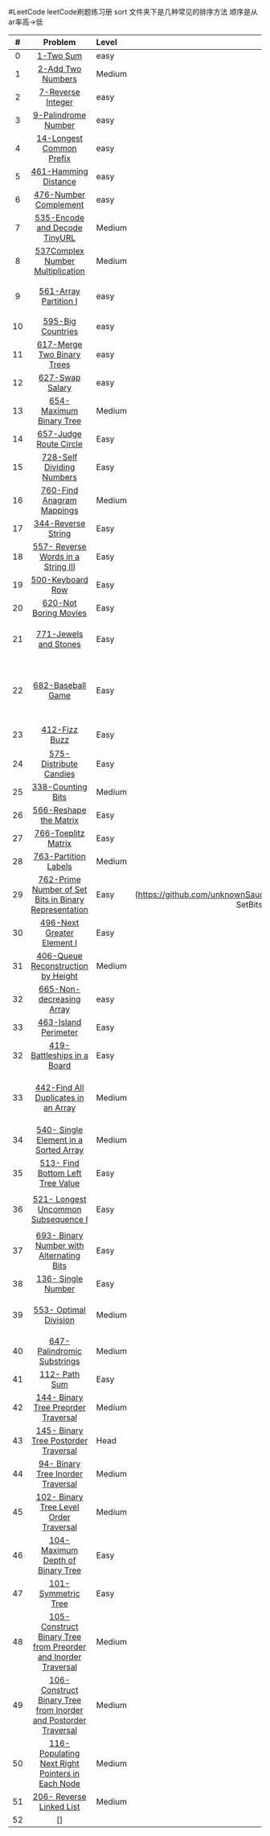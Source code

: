 #LeetCode
leetCode刷题练习册
sort 文件夹下是几种常见的排序方法
顺序是从ar率高->低

| # | Problem |    Level    |  Language | des|
|:-------:|:-------:|:--------------|:------:|:---------:|
|0|[1-Two Sum](https://leetcode.com/problems/two-sum/description/)|easy|[Java](https://github.com/unknownSauce/leetCode/blob/master/src/main/java/TwoSum.java)||
|1|[2-Add Two Numbers](https://leetcode.com/problems/Add-Two-Numbers/description/)|Medium|[Java](https://github.com/unknownSauce/leetCode/blob/master/src/main/java/AddTwoNumber.java)||
|2|[7-Reverse Integer](https://leetcode.com/problems/reverse-integer/description/)|easy|[Java](https://github.com/unknownSauce/leetCode/blob/master/src/main/java/ReverseInteger.java)||
|3|[9-Palindrome Number](https://leetcode.com/problems/Palindrome-Number/description/)|easy|[Java](https://github.com/unknownSauce/leetCode/blob/master/src/main/java/PalindromeNumber.java)||
|4|[14-Longest Common Prefix](https://leetcode.com/problems/Longest-Common-Prefix/description/)|easy|[Java](https://github.com/unknownSauce/leetCode/blob/master/src/main/java/LongestCommonPrefix.java)||
|5|[461-Hamming Distance](https://leetcode.com/problems/Hamming-Distance/description/)|easy|[Java](https://github.com/unknownSauce/leetCode/blob/master/src/main/java/HammingDistance.java)||
|6|[476-Number Complement](https://leetcode.com/problems/Number-Complement/description/)|easy|[Java](https://github.com/unknownSauce/leetCode/blob/master/src/main/java/Complement.java)||
|7|[535-Encode and Decode TinyURL](https://leetcode.com/problems/Encode-and-Decode-TinyURL/description/)|Medium|[Java](https://github.com/unknownSauce/leetCode/blob/master/src/main/java/EncodeAndDecodeTinyURL.java)|非常取巧的办法 并不推荐|
|8|[537Complex Number Multiplication](https://leetcode.com/problems/complex-number-multiplication/description/)|Medium|[Java](https://github.com/unknownSauce/leetCode/blob/master/src/main/java/ComplexNumberMultiplication.java)||
|9|[561-Array Partition I](https://leetcode.com/problems/array-partition-i/description/)|easy|[Java](https://github.com/unknownSauce/leetCode/blob/master/src/main/java/ArrayPartition.java)|split效率比indexOf+substring效率低|
|10|[595-Big Countries](https://leetcode.com/problems/Big-Countries/description/)|easy|[MySQL](https://github.com/unknownSauce/leetCode/blob/master/src/main/java/sql/BigCountries.java)||
|11|[617-Merge Two Binary Trees](https://leetcode.com/problems/Merge-Two-Binary-Trees/description/)|easy|[Java](https://github.com/unknownSauce/leetCode/blob/master/src/main/java/MergeTwoBinaryTrees.java)||
|12|[627-Swap Salary](https://leetcode.com/problems/Swap-Salary/description/)|easy|[MySQL](https://github.com/unknownSauce/leetCode/blob/master/src/main/java/SwapSalary.java)||
|13|[654-Maximum Binary Tree](https://leetcode.com/problems/Maximum-Binary-Tree/description/)|Medium|[Java](https://github.com/unknownSauce/leetCode/blob/master/src/main/java/MaximumBinaryTree.java)||
|14|[657-Judge Route Circle](https://leetcode.com/problems/Judge-Route-Circle/description/)|Easy|[Java](https://github.com/unknownSauce/leetCode/blob/master/src/main/java/JudgeRouteCircle.java)||
|15|[728-Self Dividing Numbers](https://leetcode.com/problems/Self-Dividing-Numbers/description/)|Easy|[Java](https://github.com/unknownSauce/leetCode/blob/master/src/main/java/SelfDividingNumbers.java)||
|16|[760-Find Anagram Mappings](https://leetcode.com/problems/Find-Anagram-Mappings/description/)|Medium|[Java](https://github.com/unknownSauce/leetCode/blob/master/src/main/java/FindAnagramMappings.java)||
|17|[344-Reverse String](https://leetcode.com/problems/reverse-string/description/) |Easy|[Java](https://github.com/unknownSauce/leetCode/blob/master/src/main/java/ReverseString.java)||
|18|[557- Reverse Words in a String III](https://leetcode.com/problems/reverse-words-in-a-string-iii/description/)|Easy|[Java](https://github.com/unknownSauce/leetCode/blob/master/src/main/java/ReverseWordStringIII.java)||
|19|[500-Keyboard Row](https://leetcode.com/problems/keyboard-row/description/)|Easy|[Kotlin](https://github.com/unknownSauce/leetCode/blob/master/src/main/java/KeyboardRow.kt)|kotlin 效率有点低||
|20|[620-Not Boring Movies](https://leetcode.com/problems/not-boring-movies/description/)|Easy|[MySQL](https://github.com/unknownSauce/leetCode/blob/master/src/main/java/sql/NotBoringMovies.java)||
|21|[771-Jewels and Stones](https://leetcode.com/problems/jewels-and-stones/description/)|Easy|[kotlin](https://github.com/unknownSauce/leetCode/blob/master/src/main/java/JewelsAndStones.kt)|kotlin 效率真的低 可能是leetCode网站的BUG？？？|
|22|[682-Baseball Game](https://leetcode.com/problems/baseball-game/description/)|Easy|[kotlin](https://github.com/unknownSauce/leetCode/blob/master/src/main/java/BaseballGame.kt)|实锤 leetcode kotlin环境有问题 stack版本居然通不过编译 可能是版本较低|
|23|[412-Fizz Buzz](https://leetcode.com/problems/fizz-buzz/description/)|Easy|[java](https://github.com/unknownSauce/leetCode/blob/master/src/main/java/FizzBuzz.java)|递归会stackoverflow|
|24|[575-Distribute Candies](https://leetcode.com/problems/distribute-candies/description/)|Easy|[java](https://github.com/unknownSauce/leetCode/blob/master/src/main/java/DistributeCandies.java)||
|25|[338-Counting Bits](https://leetcode.com/problems/counting-bits/description/)|Medium|[java](https://github.com/unknownSauce/leetCode/blob/master/src/main/java/CountingBits.java)|这个方法确实骚|
|26|[566-Reshape the Matrix](https://leetcode.com/problems/reshape-the-matrix/description/)|Easy|[java](https://github.com/unknownSauce/leetCode/blob/master/src/main/java/ReshapeTheMatrix.java)||
|27|[766-Toeplitz Matrix](https://leetcode.com/problems/toeplitz-matrix/description/)|Easy|[java](https://github.com/unknownSauce/leetCode/blob/master/src/main/java/ReshapeTheMatrix.java)||
|28|[763-Partition Labels](https://leetcode.com/problems/partition-labels/description/)|Medium|[java](https://github.com/unknownSauce/leetCode/blob/master/src/main/java/PartitionLabels.java)||
|29|[762-Prime Number of Set Bits in Binary Representation](https://leetcode.com/problems/prime-number-of-set-bits-in-binary-representation/description/)|Easy|[java](https://github.com/unknownSauce/leetCode/blob/master/src/main/java/PrimeNumberOf SetBitsInBinaryRepresentation.java)||
|30|[496-Next Greater Element I](https://leetcode.com/problems/next-greater-element-i/description/)|Easy|[java](https://github.com/unknownSauce/leetCode/blob/master/src/main/java/NextGreaterElementI.java)||
|31|[406-Queue Reconstruction by Height](https://leetcode.com/problems/queue-reconstruction-by-height/description/)|Medium|[java](https://github.com/unknownSauce/leetCode/blob/master/src/main/java/QueueReconstructionByHeight.java)||
|32|[665-Non-decreasing Array](https://leetcode.com/problems/non-decreasing-array/description/)|easy|[java](https://github.com/unknownSauce/leetCode/blob/master/src/main/java/NondecreasingArray.java)||
|33|[463-Island Perimeter](https://leetcode.com/problems/island-perimeter/description/)|Easy|[java](https://github.com/unknownSauce/leetCode/blob/master/src/main/java/IslandPerimeter.java)||
|32|[419-Battleships in a Board](https://leetcode.com/problems/battleships-in-a-board/description/)|Easy|[java](https://github.com/unknownSauce/leetCode/blob/master/src/main/java/BattleshipsInABoard.java)||
|33|[442-Find All Duplicates in an Array](https://leetcode.com/problems/find-all-duplicates-in-an-array/description/)|Medium|[java](https://github.com/unknownSauce/leetCode/blob/master/src/main/java/FindAllDuplicatesInAnArray.java)|好题 想了很久 重点是要符合时间复杂度O(n)和阅读题干条件||
|34|[540- Single Element in a Sorted Array](https://leetcode.com/problems/single-element-in-a-sorted-array/description/)|Medium|[java](https://github.com/unknownSauce/leetCode/blob/master/src/main/java/SingleElementInASortedArray.java)|这是我见过最简单的Medium|
|35|[513- Find Bottom Left Tree Value](https://leetcode.com/problems/find-bottom-left-tree-value/description/)|Easy|[java](https://github.com/unknownSauce/leetCode/blob/master/src/main/java/FindBottomLeftTreeValue.java)||
|36|[521- Longest Uncommon Subsequence I](https://leetcode.com/problems/longest-uncommon-subsequence-i/description/)|Easy|[java](https://github.com/unknownSauce/leetCode/blob/master/src/main/java/LongestUncommonSubsequenceI.java)|这题的难度在于阅读题干 —_— 亮点在于评论区|
|37|[693- Binary Number with Alternating Bits](https://leetcode.com/problems/binary-number-with-alternating-bits/description/)|Easy|[java](https://github.com/unknownSauce/leetCode/blob/master/src/main/java/LongestUncommonSubsequenceI.java)||
|38|[136- Single Number](https://leetcode.com/problems/single-number/description/)|Easy|[java](https://github.com/unknownSauce/leetCode/blob/master/src/main/java/SingleNumber.java)||
|39|[553- Optimal Division](https://leetcode.com/problems/optimal-division/description/)|Medium|[java](https://github.com/unknownSauce/leetCode/blob/master/src/main/java/optimalDivision.java)|要做到被除数最大 除数最小 脑筋急转弯|
|40|[647- Palindromic Substrings](https://leetcode.com/problems/palindromic-substrings/description/)|Medium|[java](https://github.com/unknownSauce/leetCode/blob/master/src/main/java/PalindromicSubstrings.java)||
|41|[112- Path Sum](https://leetcode.com/problems/path-sum/)|Easy|[java](https://github.com/unknownSauce/leetCode/blob/master/src/main/java/PathSum.java)||
|42|[144- Binary Tree Preorder Traversal](https://leetcode.com/problems/binary-tree-preorder-traversal/)|Medium|[java](https://github.com/unknownSauce/leetCode/blob/master/src/main/java/BinaryTreePreorderTraversal.java)||
|43|[145- Binary Tree Postorder Traversal](https://leetcode.com/problems/binary-tree-postorder-traversal/)|Head|[java](https://github.com/unknownSauce/leetCode/blob/master/src/main/java/BinaryTreePostorderTraversal.java)||
|44|[94- Binary Tree Inorder Traversal](https://leetcode.com/problems/binary-tree-inorder-traversal/)|Medium|[java](https://github.com/unknownSauce/leetCode/blob/master/src/main/java/BinaryTreeInorderTraversal.java)||
|45|[102- Binary Tree Level Order Traversal](https://leetcode.com/problems/binary-tree-level-order-traversal/)|Medium|[java](https://github.com/unknownSauce/leetCode/blob/master/src/main/java/BinaryTreeLevelOrderTraversal.java)||
|46|[104- Maximum Depth of Binary Tree](https://leetcode.com/problems/maximum-depth-of-binary-tree/)|Easy|[java](https://github.com/unknownSauce/leetCode/blob/master/src/main/java/MaximumDepthofBinaryTree.java)||
|47|[101- Symmetric Tree](https://leetcode.com/problems/symmetric-tree/)|Easy|[java](https://github.com/unknownSauce/leetCode/blob/master/src/main/java/SymmetricTree.java)
|48|[105- Construct Binary Tree from Preorder and Inorder Traversal](https://leetcode.com/problems/construct-binary-tree-from-preorder-and-inorder-traversal/description/)|Medium|[java](https://github.com/unknownSauce/leetCode/blob/master/src/main/java/ConstructBinaryTreeFromPreorderAndInorderTraversal.java)||
|49|[106- Construct Binary Tree from Inorder and Postorder Traversal](https://leetcode.com/problems/construct-binary-tree-from-inorder-and-postorder-traversal/description/)|Medium|[java](https://github.com/unknownSauce/leetCode/blob/master/src/main/java/ConstructBinaryTreeFromInorderAndPostorderTraversal.java)||
|50|[116- Populating Next Right Pointers in Each Node](https://leetcode.com/problems/populating-next-right-pointers-in-each-node/)|Medium|[java](https://github.com/unknownSauce/leetCode/blob/master/src/main/java/PopulatingNextRightPointersInEachNode.java)||
|51|[206- Reverse Linked List](https://leetcode.com/problems/reverse-linked-list/description/)|Medium|[java](https://github.com/unknownSauce/leetCode/blob/master/src/main/java/ReverseLinkedList.java)||
|52|[]



